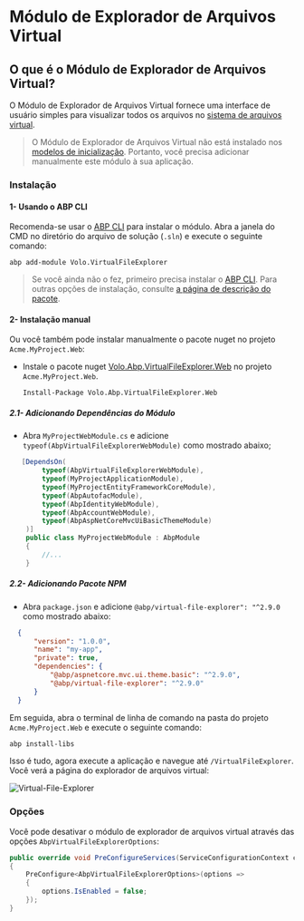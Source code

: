 # Módulo de Explorador de Arquivos Virtual

## O que é o Módulo de Explorador de Arquivos Virtual?

O Módulo de Explorador de Arquivos Virtual fornece uma interface de usuário simples para visualizar todos os arquivos no [sistema de arquivos virtual](../Virtual-File-System.md).

> O Módulo de Explorador de Arquivos Virtual não está instalado nos [modelos de inicialização](../Startup-Templates/Index.md). Portanto, você precisa adicionar manualmente este módulo à sua aplicação.

### Instalação

#### 1- Usando o ABP CLI

Recomenda-se usar o [ABP CLI](../CLI.md) para instalar o módulo. Abra a janela do CMD no diretório do arquivo de solução (`.sln`) e execute o seguinte comando:

```
abp add-module Volo.VirtualFileExplorer
```

> Se você ainda não o fez, primeiro precisa instalar o [ABP CLI](../CLI.md). Para outras opções de instalação, consulte [a página de descrição do pacote](https://abp.io/package-detail/Volo.Abp.VirtualFileExplorer.Web).

#### 2- Instalação manual

Ou você também pode instalar manualmente o pacote nuget no projeto `Acme.MyProject.Web`:

* Instale o pacote nuget [Volo.Abp.VirtualFileExplorer.Web](https://www.nuget.org/packages/Volo.Abp.VirtualFileExplorer.Web/) no projeto `Acme.MyProject.Web`.

  `Install-Package Volo.Abp.VirtualFileExplorer.Web`

##### 2.1- Adicionando Dependências do Módulo

  * Abra `MyProjectWebModule.cs` e adicione `typeof(AbpVirtualFileExplorerWebModule)` como mostrado abaixo;

  ```csharp
     [DependsOn(
          typeof(AbpVirtualFileExplorerWebModule),
          typeof(MyProjectApplicationModule),
          typeof(MyProjectEntityFrameworkCoreModule),
          typeof(AbpAutofacModule),
          typeof(AbpIdentityWebModule),
          typeof(AbpAccountWebModule),
          typeof(AbpAspNetCoreMvcUiBasicThemeModule)
      )]
      public class MyProjectWebModule : AbpModule
      {
          //...
      }
  ```

##### 2.2- Adicionando Pacote NPM

 * Abra `package.json` e adicione `@abp/virtual-file-explorer": "^2.9.0` como mostrado abaixo:

  ```json
    {
        "version": "1.0.0",
        "name": "my-app",
        "private": true,
        "dependencies": {
            "@abp/aspnetcore.mvc.ui.theme.basic": "^2.9.0",
            "@abp/virtual-file-explorer": "^2.9.0"
        }
    }
  ```

  Em seguida, abra o terminal de linha de comando na pasta do projeto `Acme.MyProject.Web` e execute o seguinte comando:

````bash
abp install-libs
````

Isso é tudo, agora execute a aplicação e navegue até `/VirtualFileExplorer`. Você verá a página do explorador de arquivos virtual:

![Virtual-File-Explorer](../images/virtual-file-explorer.png)

### Opções

Você pode desativar o módulo de explorador de arquivos virtual através das opções `AbpVirtualFileExplorerOptions`:

```csharp
public override void PreConfigureServices(ServiceConfigurationContext context)
{
    PreConfigure<AbpVirtualFileExplorerOptions>(options =>
    {
        options.IsEnabled = false;
    });
}
```